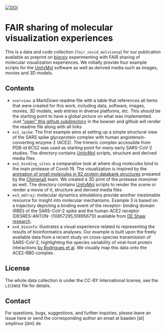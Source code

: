 [![DOI](https://zenodo.org/badge/289968174.svg)](https://zenodo.org/badge/latestdoi/289968174)

# FAIR sharing of molecular visualization experiences

This is a data and code collection (`fair_covid_molvisexp`) for our publication available as preprint on [biorxiv](http://dx.doi.org/10.1101/2020.08.27.270140) experimenting with FAIR sharing of molecular visualization experiences. We initially provide four example scripts for the [UnityMol](http://unitymol.sourceforge.net) software as well as derived media such as images, movies and 3D models.

## Contents

- `overview`: a MarkDown readme file with a table that references all items that were created for this work, including data, software, images, movies, 3D models, web entries in diverse platforms, etc. This should be the starting point to have a global picture on what was implemented. Just ["open" this github subdirectory](overview) in the bowser and github will render the readme file along with all links
- `ex1_spike`: The first example aims at setting up a simple structural view of the SARS spike glycoprotein  complex with human angiotensin-converting enzyme 2 (ACE2). The trimeric complex accessible from PDB-id 6CS2 was used as starting point for many early SARS-CoV-2 studies. The directory contains [UnityMol](http://unitymol.sourceforge.net) scripts, structure and derived media files
- `ex2_binding_sites`: a comparative look at where drug molecules bind to the main protease of Covid-19. The visualization is inspired by the [animation of small molecules in 92 protein databank structures](https://www.rbvi.ucsf.edu/chimerax/data/sars-protease-may2020/) prepared by the [ChimeraX](https://www.cgl.ucsf.edu/chimerax/) team. We created a 3D print of the protease monomer as well. The directory contains [UnityMol](http://unitymol.sourceforge.net) scripts to render the scene or render a movie of it, structure and derived media files
- `ex3_mdtraj`: molecular dynamics simulations provide another inestimable resource for insight into molecular mechanisms. Example 3 is based on a trajectory depicting a binding event of the receptor- binding domain (RBD) of the SARS-CoV-2 spike and the human ACE2 receptor (DESRES-ANTON- [10857295,10895671]) available from [DE Shaw research](https://www.deshawresearch.com/downloads/download_trajectory_sarscov2.cgi/).
- `ex4_bioinfo`:  illustrates a visual experience related to representing the results of bioinformatics analyses. Our example is built upon the freely available data from a recent study on cross-species transmission of SARS-CoV-2, highlighting the species variability of viral-host protein interactions [by Rodrigues et al](https://doi.org/10.1101/2020.06.05.136861). We visually map this data onto the ACE2-RBD complex.

## License

The whole data collection is under the CC-BY International license, see the `LICENSE` file for details.

## Contact

For questions, bugs, suggestions, and further inquiries, please leave an issue here or send the corresponding author an email at baaden [at] smplinux [dot] de
